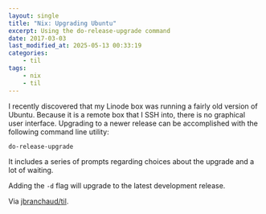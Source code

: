 ```yaml
---
layout: single
title: "Nix: Upgrading Ubuntu"
excerpt: Using the do-release-upgrade command
date: 2017-03-03
last_modified_at: 2025-05-13 00:33:19
categories:
    - til
tags:
    - nix
    - til
---
```


I recently discovered that my Linode box was running a fairly old version of
Ubuntu. Because it is a remote box that I SSH into, there is no graphical
user interface. Upgrading to a newer release can be accomplished with the
following command line utility:

```bash
do-release-upgrade
```

It includes a series of prompts regarding choices about the upgrade and a
lot of waiting.

Adding the `-d` flag will upgrade to the latest development release.

Via [jbranchaud/til](https://github.com/jbranchaud/til).
